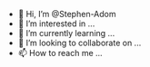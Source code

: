 - 👋 Hi, I’m @Stephen-Adom
- 👀 I’m interested in ...
- 🌱 I’m currently learning ...
- 💞️ I’m looking to collaborate on ...
- 📫 How to reach me ...

<!---
Stephen-Adom/Stephen-Adom is a ✨ special ✨ repository because its `README.md` (this file) appears on your GitHub profile.
You can click the Preview link to take a look at your changes.
--->
